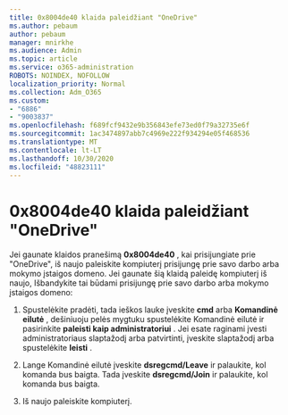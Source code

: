 ```yaml
---
title: 0x8004de40 klaida paleidžiant "OneDrive"
ms.author: pebaum
author: pebaum
manager: mnirkhe
ms.audience: Admin
ms.topic: article
ms.service: o365-administration
ROBOTS: NOINDEX, NOFOLLOW
localization_priority: Normal
ms.collection: Adm_O365
ms.custom:
- "6886"
- "9003837"
ms.openlocfilehash: f689fcf9432e9b356843efe73ed0f79a32735e6f
ms.sourcegitcommit: 1ac3474897abb7c4969e222f934294e05f468536
ms.translationtype: MT
ms.contentlocale: lt-LT
ms.lasthandoff: 10/30/2020
ms.locfileid: "48823111"
---
```

# <a name="0x8004de40-error-when-launching-onedrive"></a>0x8004de40 klaida paleidžiant "OneDrive"

Jei gaunate klaidos pranešimą **0x8004de40** , kai prisijungiate prie "OneDrive", iš naujo paleiskite kompiuterį prisijungę prie savo darbo arba mokymo įstaigos domeno. Jei gaunate šią klaidą paleidę kompiuterį iš naujo, Išbandykite tai būdami prisijungę prie savo darbo arba mokymo įstaigos domeno:

1. Spustelėkite pradėti, tada ieškos lauke įveskite **cmd** arba **Komandinė eilutė**  , dešiniuoju pelės mygtuku spustelėkite Komandinė eilutė ir pasirinkite  **paleisti kaip administratoriui** . Jei esate raginami įvesti administratoriaus slaptažodį arba patvirtinti, įveskite slaptažodį arba spustelėkite **leisti** .  

2. Lange Komandinė eilutė įveskite **dsregcmd/Leave**  ir palaukite, kol komanda bus baigta. Tada įveskite **dsregcmd/Join** ir palaukite, kol komanda bus baigta.
3. Iš naujo paleiskite kompiuterį.
